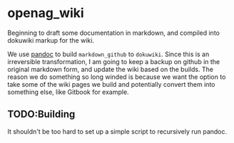 # openag_wiki
Beginning to draft some documentation in markdown, and compiled into dokuwiki markup for the wiki.

We use [pandoc](http://pandoc.org/) to build `markdown_github` to `dokuwiki`. Since this is an irreversible transformation, I am going to keep a backup on github in the original markdown form, and update the wiki based on the builds.
The reason we do something so long winded is because we want the option to take some of the wiki pages we build and potentially convert them into something else, like Gitbook for example.

## TODO:Building

It shouldn't be too hard to set up a simple script to recursively run pandoc.
